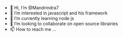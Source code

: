 - 👋 Hi, I’m @Mandrindra7
- 👀 I’m interested in javascript and his framework
- 🌱 I’m currently learning node js
- 💞️ I’m looking to collaborate on open source librairies
- 📫 How to reach me ...

<!---
Mandrindra7/Mandrindra7 is a ✨ special ✨ repository because its `README.md` (this file) appears on your GitHub profile.
You can click the Preview link to take a look at your changes.
--->
